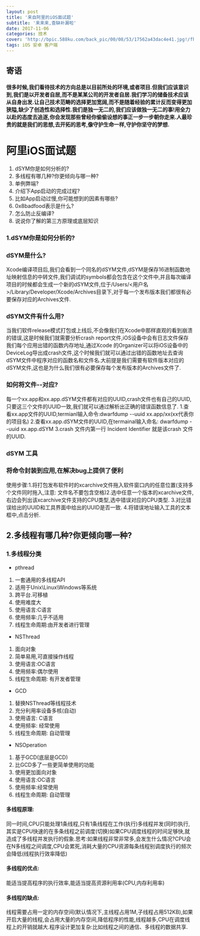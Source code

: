```yaml
---
layout: post
title: '来自阿里的iOS面试题'
subtitle: '来来来,查缺补漏啦'
date: 2017-11-06
categories: 技术
cover: 'http://bpic.588ku.com/back_pic/00/08/53/17562a43dac4e41.jpg!/fh/300/quality/90/unsharp/true/compress/true'
tags: iOS 安卓 客户端
---
```

## 寄语
#### 很多时候,我们看待技术的方向总是以目前所处的环境,或者项目.但我们应该意识到,我们是以开发者自居,而不是某某公司的开发者自居.我们学习的储备技术应该从自身出发.让自己技术范畴的选择更加宽阔,而不是随着经验的累计反而变得更加狭隘,缺少了创造性和选择性.我们是独一无二的,我们应该做独一无二的事!用全力以赴的态度去追逐,你会发现那些曾经你偷偷设想的事正一步一步朝你走来.人最珍贵的就是我们的思想,去开拓的思考,像守护生命一样,守护你坚守的梦想.

# 阿里iOS面试题
1. dSYM你是如何分析的?
2. 多线程有哪几种?你更倾向与哪一种?
3. 单例弊端?
4. 介绍下App启动的完成过程?
5. 比如App启动过慢,你可能想到的因素有哪些?
6. 0x8badfood表示是什么?
7. 怎么防止反编译?
8. 说说你了解的第三方原理或底层知识

### 1.dSYM你是如何分析的?
### dSYM是什么?
Xcode编译项目后,我们会看到一个同名的dSYM文件,dSYM是保存16进制函数地址映射信息的中转文件,我们调试的symbols都会包含在这个文件中,并且每次编译项目的时候都会生成一个新的dSYM文件,位于/Users/<用户名>/Library/Developer/Xcode/Archives目录下,对于每一个发布版本我们都很有必要保存对应的Archives文件.
### dSYM文件有什么用?
当我们软件release模式打包或上线后,不会像我们在Xcode中那样直观的看到崩溃的错误,这是时候我们就需要分析crash report文件,iOS设备中会有日志文件保存我们每个应用出错的函数内存地址,通过Xcode 的Organizer可以将iOS设备中的DeviceLog导出成crash文件,这个时候我们就可以通过出错的函数地址去查询dSYM文件中程序对应的函数名和文件名.大前提是我们需要有软件版本对应的dSYM文件,这也是为什么我们很有必要保存每个发布版本的Archives文件了.
### 如何将文件--对应?
每一个xx.app和xx.app.dSYM文件都有对应的UUID,crash文件也有自己的UUID,只要这三个文件的UUID一致,我们就可以通过解析出正确的错误函数信息了. 1.查看xx.app文件的UUID,termianl输入命令:dwarfdump --uuid xx.app/xx(xx代表你的项目名) 2.查看xx.app.dSYM文件的UUID,在termainal输入命名: dwarfdump --uuid xx.app.dSYM 3.crash 文件内第一行 Incident Identifier 就是该crash 文件的UUID.

### dSYM 工具
### 将命令封装到应用,在解决bug上提供了便利
使用步骤:1.将打包发布软件时的xcarchive文件拖入软件窗口内的任意位置(支持多个文件同时拖入,注意: 文件名不要包含空格)2.选中任意一个版本的xcarchive文件,右边会列出该xcarchive文件支持的CPU类型,选中错误对应的CPU类型. 3.对比错误给出的UUID和工具界面中给出的UUID是否一致. 4.将错误地址输入工具的文本框中,点击分析.

## 2.多线程有哪几种?你更倾向哪一种?
### 1.多线程分类
* pthread
 1. 一套通用的多线程API   
 2. 适用于Unix\Linux\Windows等系统 
 3. 跨平台.可移植
 4. 使用难度大
 5. 使用语言:C语言
 6. 使用频率:几乎不适用
 7. 线程生命周期:由开发者进行管理
* NSThread
 1. 面向对象
 2. 简单易用,可直接操作线程
 3. 使用语言:OC语言
 4. 使用频率:偶尔使用
 5. 线程生命周期: 有开发者管理
* GCD
 1. 替换NSThread等线程技术
 2. 充分利用率设备多核(自动)
 3. 使用语言: C语言
 4. 使用频率: 经常使用
 5. 线程生命周期: 自动管理
* NSOperation
 1. 基于GCD(底层是GCD)
 2. 比GCD多了一些更简单使用的功能
 3. 使用更加面向对象
 4. 使用语言:OC语言
 5. 使用频率:经常使用
 6. 线程生命周期: 自动管理

#### 多线程原理:
同一时间,CPU只能处理1条线程,只有1条线程在工作(执行)多线程并发(同时)执行,其实是CPU快速的在多条线程之前调度(切换)如果CPU调度线程的时间足够快,就造成了多线程并发执行的假象.思考:如果线程非常非常多,会发生什么情况?CPU会在N多线程之间调度,CPU会累死,消耗大量的CPU资源每条线程别调度执行的频次会降低(线程执行效率降低)

#### 多线程的优点:
能适当提高程序的执行效率,能适当提高资源利用率(CPU,内存利用率)

#### 多线程的缺点:
线程需要占用一定的内存空间(默认情况下,主线程占用1M,子线程占用512KB),如果开启大量的线程,会占用大量的内存空间,降低程序的性能,线程越多,CPU在调度线程上的开销就越大.程序设计更加复杂:比如线程之间的通信、多线程的数据共享.

